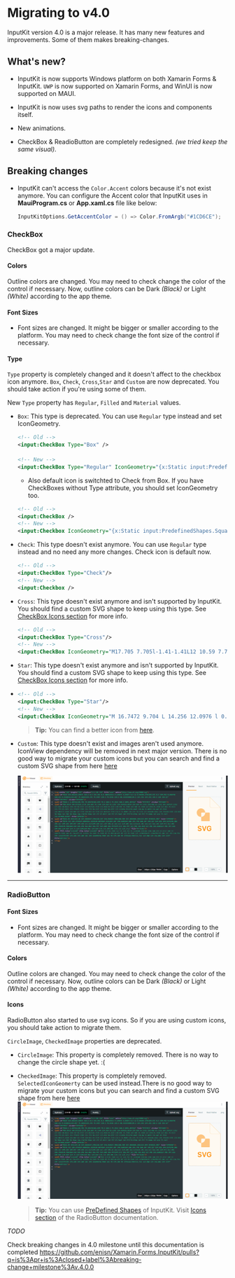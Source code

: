 # Migrating to v4.0

InputKit version 4.0 is a major release. It has many new features and improvements. Some of them makes breaking-changes.

## What's new?
- InputKit is now supports Windows platform on both Xamarin Forms & InputKit. `UWP` is now supported on Xamarin Forms, and WinUI is now supported on MAUI.

- InputKit is now uses svg paths to render the icons and components itself.
  
- New animations.

- CheckBox & ReadioButton are completely redesigned. _(we tried keep the same visual)_.

## Breaking changes

- InputKit can't access the `Color.Accent` colors because it's not exist anymore. You can configure the Accent color that InputKit uses in **MauiProgram.cs** or **App.xaml.cs** file like below:

    ```csharp
    InputKitOptions.GetAccentColor = () => Color.FromArgb("#1CD6CE");
    ```

### CheckBox
CheckBox got a major update.

#### Colors
Outline colors are changed. You may need to check change the color of the control if necessary.
Now, outline colors can be Dark _(Black)_ or Light _(White)_ according to the app theme.
#### Font Sizes
- Font sizes are changed. It might be bigger or smaller according to the platform. You may need to check change the font size of the control if necessary.

#### Type
`Type` property is completely changed and it doesn't affect to the checkbox icon anymore. `Box`, `Check`, `Cross`,`Star` and `Custom` are now deprecated. You should take action if you're using some of them.

New `Type` property has `Regular`, `Filled` and `Material` values. 


- `Box`: This type is deprecated. You can use `Regular` type instead and set IconGeometry. 
    ```xml
    <!-- Old -->
    <input:CheckBox Type="Box" />

    <!-- New -->
    <input:CheckBox Type="Regular" IconGeometry="{x:Static input:PredefinedShapes.Square}" />
    ```
    - Also default icon is switchted to Check from Box. If you have CheckBoxes without Type attribute, you should set IconGeometry too.
    ```xml
    <!-- Old -->
    <input:CheckBox />
    <!-- New -->
    <input:Checkbox IconGeometry="{x:Static input:PredefinedShapes.Square}"/>
    ```


- `Check`: This type doesn't exist anymore. You can use `Regular` type instead and no need any more changes. Check icon is default now.

    ```xml
    <!-- Old -->
    <input:CheckBox Type="Check"/>
    <!-- New -->
    <input:Checkbox />
    ```

- `Cross`: This type doesn't exist anymore and isn't supported by InputKit. You should find a custom SVG shape to keep using this type. See [CheckBox Icons section](../components/controls/CheckBox.md#icons) for more info. 
    
    ```xml
    <!-- Old -->
    <input:CheckBox Type="Cross"/>
    <!-- New -->
    <input:CheckBox IconGeometry="M17.705 7.705l-1.41-1.41L12 10.59 7.705 6.295l-1.41 1.41L10.59 12l-4.295 4.295 1.41 1.41L12 13.41l4.295 4.295 1.41-1.41L13.41 12l4.295-4.295z"/>
    ```

- `Star`: This type doesn't exist anymore and isn't supported by InputKit. You should find a custom SVG shape to keep using this type. See [CheckBox Icons section](../components/controls/CheckBox.md#icons) for more info. 
- 
    ```xml
    <!-- Old -->
    <input:CheckBox Type="Star"/>
    <!-- New -->
    <input:CheckBox IconGeometry="M 16.7472 9.704 L 14.256 12.0976 l 0.588 3.3768 a 1.4592 1.4592 90 0 1 -0.5808 1.4336 a 1.4976 1.4976 90 0 1 -1.5784 0.1216 L 9.6 15.432 l -3.0848 1.6 a 1.4952 1.4952 90 0 1 -1.5784 -0.1216 a 1.4592 1.4592 90 0 1 -0.5808 -1.4336 l 0.588 -3.3768 L 2.4528 9.704 a 1.456 1.456 90 0 1 -0.3816 -1.5048 A 1.476 1.476 90 0 1 3.28 7.1888 l 3.4472 -0.4936 l 1.5408 -3.076 a 1.4968 1.4968 90 0 1 2.6688 0 l 1.5408 3.076 l 3.4472 0.4936 a 1.476 1.476 90 0 1 1.2064 1.0104 A 1.456 1.456 90 0 1 16.7472 9.704 Z"/>
    ```

    > **Tip:** You can find a better icon from [here](https://www.svgviewer.dev/s/11948/star).

- `Custom`: This type doesn't exist and images aren't used anymore. IconView dependency will be removed in next major version. There is no good way to migrate your custom icons but you can search and find a custom SVG shape from here [here](https://www.svgviewer.dev/)

    ![InputKit Svg Icon selection](../images/migration-guide-icon-selection.gif)

---

### RadioButton

#### Font Sizes
- Font sizes are changed. It might be bigger or smaller according to the platform. You may need to check change the font size of the control if necessary.

#### Colors
Outline colors are changed. You may need to check change the color of the control if necessary.
Now, outline colors can be Dark _(Black)_ or Light _(White)_ according to the app theme.

#### Icons

RadioButton also started to use svg icons. So if you are using custom icons, you should take action to migrate them.

`CircleImage`, `CheckedImage` properties are deprecated. 

- `CircleImage`: This property is completely removed. There is no way to change the circle shape yet. :(
- `CheckedImage`: This property is completely removed. `SelectedIconGeomerty` can be used instead.There is no good way to migrate your custom icons but you can search and find a custom SVG shape from here [here](https://www.svgviewer.dev/)
    ![InputKit Svg Icon selection](../images/migration-guide-icon-selection.gif)

    > **Tip:** You can use [PreDefined Shapes](../PredefinedShapes.md) of InputKit. Visit [Icons section](../components/controls/RadioButton.md#icons) of the RadioButton documentation.



*TODO*

Check breaking changes in 4.0 milestone until this documentation is completed
https://github.com/enisn/Xamarin.Forms.InputKit/pulls?q=is%3Apr+is%3Aclosed+label%3Abreaking-change+milestone%3Av.4.0.0